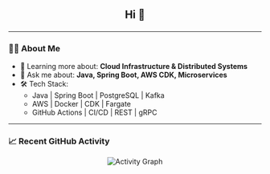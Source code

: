 <!-- GitHub Profile README -->

<h2 align="center">Hi 👋

---

### 🧑‍💻 About Me

- 🌱 Learning more about: **Cloud Infrastructure & Distributed Systems**
- 💬 Ask me about: **Java, Spring Boot, AWS CDK, Microservices**
- 🛠 Tech Stack:
    - Java | Spring Boot | PostgreSQL | Kafka
    - AWS | Docker | CDK | Fargate 
    - GitHub Actions | CI/CD | REST | gRPC



---

### 📈 Recent GitHub Activity

<!-- Replace with your actual stats image or keep this section blank until you add activity insights -->
<p align="center">
  <img src="https://github-readme-activity-graph.vercel.app/graph?username=ramordeeple&bg_color=0d1117&color=9ccfd8&line=9ccfd8&point=ffffff&area=true&hide_border=true" alt="Activity Graph"/>
</p>


